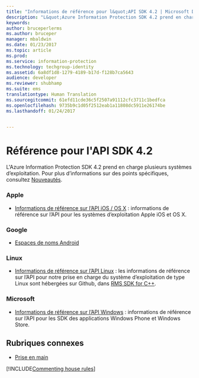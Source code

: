 ```yaml
---
title: "Informations de référence pour l&quot;API SDK 4.2 | Microsoft Docs"
description: "L&quot;Azure Information Protection SDK 4.2 prend en charge plusieurs systèmes d’exploitation : Android, iOS, OS X, Linux, Windows Phone et Windows Store."
keywords: 
author: bruceperlerms
ms.author: bruceper
manager: mbaldwin
ms.date: 01/23/2017
ms.topic: article
ms.prod: 
ms.service: information-protection
ms.technology: techgroup-identity
ms.assetid: 6a8df1d8-1279-4189-b17d-f128b7ca5643
audience: developer
ms.reviewer: shubhamp
ms.suite: ems
translationtype: Human Translation
ms.sourcegitcommit: 61efd11cde36c5f2507a91112cfc3711c1bedfca
ms.openlocfilehash: 9735b9c1d05f2512eab1a11808dc5911e26174be
ms.lasthandoff: 01/24/2017


---
```


# <a name="api-sdk-42-reference"></a>Référence pour l'API SDK 4.2

L'Azure Information Protection SDK 4.2 prend en charge plusieurs systèmes d’exploitation. Pour plus d’informations sur des points spécifiques, consultez [Nouveautés](release-notes.md).

### <a name="apple"></a>Apple
- [Informations de référence sur l’API iOS / OS X](https://msdn.microsoft.com/library/dn758306.aspx) : informations de référence sur l’API pour les systèmes d’exploitation Apple iOS et OS X.

### <a name="google"></a>Google
- [Espaces de noms Android](https://msdn.microsoft.com/library/dn758245.aspx)

### <a name="linux"></a>Linux
- [Informations de référence sur l’API Linux](linux-c-api-reference.md) : les informations de référence sur l’API pour notre prise en charge du système d’exploitation de type Linux sont hébergées sur Github, dans [RMS SDK for C++](http://azuread.github.io/rms-sdk-for-cpp/annotated.html).

### <a name="microsoft"></a>Microsoft
- [Informations de référence sur l’API Windows](https://msdn.microsoft.com/library/dn891914.aspx) : informations de référence sur l’API pour les SDK des applications Windows Phone et Windows Store.

## <a name="related-topics"></a>Rubriques connexes

* [Prise en main](get-started.md)

[!INCLUDE[Commenting house rules](../includes/houserules.md)]
